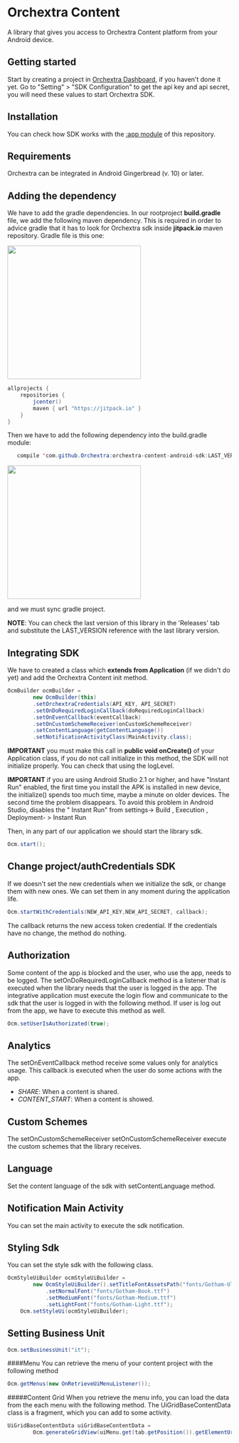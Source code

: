 Orchextra Content	
===================
A library that gives you access to Orchextra Content platform from your Android device.


Getting started
-------------
Start by creating a project in [Orchextra Dashboard](https://dashboard.orchextra.io/start/login), if you haven't done it yet. Go to "Setting" > "SDK Configuration" to get the api key and api secret, you will need these values to start Orchextra SDK.

Installation
-------------
You can check how SDK works with the [:app module](https://github.com/Orchextra/orchextra-content-android-sdk/tree/master/app/src/main/java/com/gigigo/sample) of this repository.

Requirements
-------------
Orchextra can be integrated in Android Gingerbread (v. 10) or later.

Adding the dependency
-------------
We have to add the gradle dependencies. In our rootproject **build.gradle** file, we add the following maven dependency. This is required in order to advice gradle that it has to look for Orchextra sdk inside **jitpack.io** maven repository. Gradle file is this one:

<img src="https://github.com/Orchextra/orchextra-android-sdk/blob/master/resources/rootGradleScreenshot.png" width="300">

```java
allprojects {
    repositories {
        jcenter()
        maven { url "https://jitpack.io" }
    }
}
```

Then we have to add the following dependency into the build.gradle module:
```java
   compile 'com.github.Orchextra:orchextra-content-android-sdk:LAST_VERSION'
```

<img src="https://github.com/Orchextra/orchextra-android-sdk/blob/master/resources/appGradleScreenshot.png" width="300">

and we must sync gradle project.

**NOTE**: You can check the last version of this library in the 'Releases' tab and substitute the LAST_VERSION reference with the last library version. 


Integrating SDK
-------------
We have to created a class which **extends from Application** (if we didn't do yet) and add the Orchextra Content init method. 

```java
OcmBuilder ocmBuilder =
        new OcmBuilder(this)
        .setOrchextraCredentials(API_KEY, API_SECRET)
        .setOnDoRequiredLoginCallback(doRequiredLoginCallback)
        .setOnEventCallback(eventCallback)
        .setOnCustomSchemeReceiver(onCustomSchemeReceiver)
        .setContentLanguage(getContentLanguage())
        .setNotificationActivityClass(MainActivity.class);
```
**IMPORTANT** you must make this call in **public void onCreate()** of your Application class, if you do not call initialize in this method, the SDK will not initialize properly. You can check that using the logLevel.

**IMPORTANT** if you are using Android Studio 2.1 or higher, and have "Instant Run" enabled, the first time you install the APK is installed in new device, the initialize() spends too much time, maybe a minute on older devices. The second time the problem disappears. To avoid this problem in Android Studio, disables the " Instant Run" from settings-> Build , Execution , Deployment- > Instant Run

Then, in any part of our application we should start the library sdk.

```java
Ocm.start();
```

Change project/authCredentials SDK
-------------
If we doesn't set the new credentials when we initialize the sdk, or change them with new ones. We can set them in any moment during the application life.
```java
Ocm.startWithCredentials(NEW_API_KEY,NEW_API_SECRET, callback);
```
The callback returns the new access token credential. If the credentials have no change, the method do nothing.

Authorization
-------------
Some content of the app is blocked and the user, who use the app, needs to be logged. The setOnDoRequiredLoginCallback method is a listener that is executed when the library needs that the user is logged in the app. The integrative application must execute the login flow and communicate to the sdk that the user is logged in with the following method. If user is log out from the app, we have to execute this method as well.
```java
Ocm.setUserIsAuthorizated(true);
```

Analytics
-------------
The setOnEventCallback method receive some values only for analytics usage. This callback is executed when the user do some actions with the app.

 - *SHARE*: When a content is shared.
 - *CONTENT_START*: When a content is showed.

Custom Schemes
-------------
The setOnCustomSchemeReceiver setOnCustomSchemeReceiver execute the custom schemes that the library receives. 

Language
-------------
Set the content language of the sdk with setContentLanguage method.

Notification  Main Activity
-------------
You can set the main activity to execute the sdk notification.

Styling Sdk
-------------
You can set the style sdk with the following class.
```java
OcmStyleUiBuilder ocmStyleUiBuilder =
        new OcmStyleUiBuilder().setTitleFontAssetsPath("fonts/Gotham-Ultra.ttf")
            .setNormalFont("fonts/Gotham-Book.ttf")
            .setMediumFont("fonts/Gotham-Medium.ttf")
            .setLightFont("fonts/Gotham-Light.ttf");
    Ocm.setStyleUi(ocmStyleUiBuilder);
```
Setting Business Unit
-------------
```java
Ocm.setBusinessUnit("it");
```

####Menu
You can retrieve the menu of your content project with the following method
```java
Ocm.getMenus(new OnRetrieveUiMenuListener());
```

#####Content Grid
When you retrieve the menu info, you can load the data from the each menu with the following method. The UiGridBaseContentData class is a fragment, which you can add to some activity.
```java
UiGridBaseContentData uiGridBaseContentData =
        Ocm.generateGridView(uiMenu.get(tab.getPosition()).getElementUrl(), filter);
```
